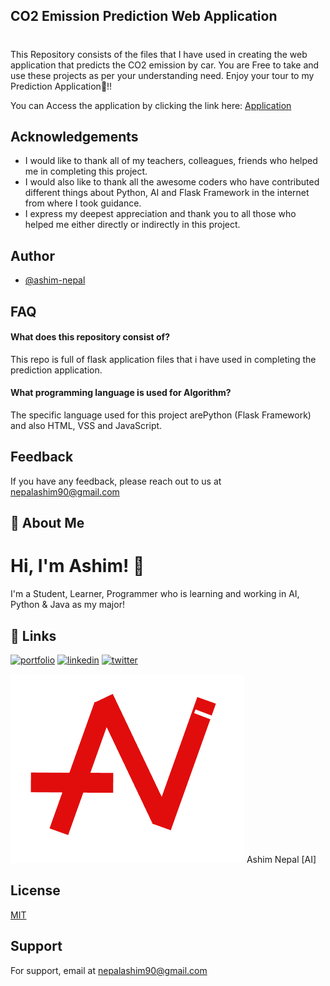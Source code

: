 ## CO2 Emission Prediction Web Application
# 

This Repository consists of the files that I have used in creating the web application that predicts the CO2 emission by car. You are Free to take and use these projects as per your understanding need. Enjoy your tour to my Prediction Application🌾!!

You can Access the application by clicking the link here: [Application](https://co2-emission-prediction-application.onrender.com/)


## Acknowledgements

- I would like to thank all of my teachers, colleagues, friends who helped me in completing this project.
- I would also like to thank all the awesome coders who have contributed different things about Python, AI and Flask Framework in the internet from where I took guidance.
- I express my deepest appreciation and thank you to all those who helped me either directly or indirectly in this project.  


## Author

- [@ashim-nepal](https://www.github.com/ashim-nepal)

## FAQ

#### What does this repository consist of?

This repo is full of flask application files that i have used in completing the prediction application.


#### What programming language is used for Algorithm?

The specific language used for this project arePython (Flask Framework) and also HTML, VSS and JavaScript.

## Feedback

If you have any feedback, please reach out to us at nepalashim90@gmail.com


## 🚀 About Me
# Hi, I'm Ashim! 👋
I'm a Student, Learner, Programmer who is learning and working in AI, Python & Java as my major!



## 🔗 Links
[![portfolio](https://img.shields.io/badge/my_portfolio-000?style=for-the-badge&logo=ko-fi&logoColor=white)](https://ashimnepal.com.np/)
[![linkedin](https://img.shields.io/badge/linkedin-0A66C2?style=for-the-badge&logo=linkedin&logoColor=white)](https://www.linkedin.com/in/ashim-nepal)
[![twitter](https://img.shields.io/badge/twitter-1DA1F2?style=for-the-badge&logo=twitter&logoColor=white)](https://twitter.com/asnp_ash)

![Logo](https://github.com/ashim-nepal/images/blob/main/logoNewNobg.png?raw=true)
Ashim Nepal [AI]

## License

[MIT](https://choosealicense.com/licenses/mit/)

## Support

For support, email at nepalashim90@gmail.com
